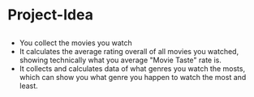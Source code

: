 # Project-Idea
## 
* You collect the movies you watch
* It calculates the average rating overall of all movies you watched, showing technically what you average "Movie Taste" rate is.
* It collects and calculates data of what genres you watch the mosts, which can show you what genre you happen to watch the most and least.

